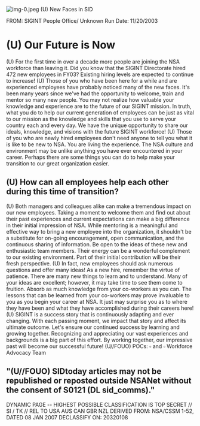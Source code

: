 ![img-0.jpeg](img-0.jpeg)
(U) New Faces in SID

FROM: SIGINT People Office/
Unknown
Run Date: 11/20/2003

# (U) Our Future is Now 

(U) For the first time in over a decade more people are joining the NSA workforce than leaving it. Did you know that the SIGINT Directorate hired 472 new employees in FY03? Existing hiring levels are expected to continue to increase!
(U) Those of you who have been here for a while and are experienced employees have probably noticed many of the new faces. It's been many years since we've had the opportunity to welcome, train and mentor so many new people. You may not realize how valuable your knowledge and experience are to the future of our SIGINT mission. In truth, what you do to help our current generation of employees can be just as vital to our mission as the knowledge and skills that you use to serve your country each and every day. We have the unique opportunity to share our ideals, knowledge, and visions with the future SIGINT workforce!
(U) Those of you who are newly hired employees don't need anyone to tell you what it is like to be new to NSA. You are living the experience. The NSA culture and environment may be unlike anything you have ever encountered in your career. Perhaps there are some things you can do to help make your transition to our great organization easier.

## (U) How can all employees help each other during this time of transition?

(U) Both managers and colleagues alike can make a tremendous impact on our new employees. Taking a moment to welcome them and find out about their past experiences and current expectations can make a big difference in their initial impression of NSA. While mentoring is a meaningful and effective way to bring a new employee into the organization, it shouldn't be a substitute for on-going encouragement, open communication, and the continuous sharing of information. Be open to the ideas of these new and enthusiastic team members. Their energy can be a wonderful complement to our existing environment. Part of their initial contribution will be their fresh perspective.
(U) In fact, new employees should ask numerous questions and offer many ideas! As a new hire, remember the virtue of patience. There are many new things to learn and to understand. Many of your ideas are excellent; however, it may take time to see them come to fruition. Absorb as much knowledge from your co-workers as you can. The lessons that can be learned from your co-workers may prove invaluable to you as you begin your career at NSA. It just may surprise you as to where they have been and what they have accomplished during their careers here!
(U) SIGINT is a success story that is continuously adapting and ever changing. With each passing moment, we impact that story and affect its ultimate outcome. Let's ensure our continued success by learning and growing together. Recognizing and appreciating our vast experiences and backgrounds is a big part of this effort. By working together, our impressive past will become our successful future!
(U//FOUO) POCs: $\square$ and $\square$ Workforce Advocacy Team

## "(U//FOUO) SIDtoday articles may not be republished or reposted outside NSANet without the consent of S0121 (DL sid_comms)."
DYNAMIC PAGE -- HIGHEST POSSIBLE CLASSIFICATION IS TOP SECRET // SI / TK // REL TO USA AUS CAN GBR NZL
DERIVED FROM: NSA/CSSM 1-52, DATED 08 JAN 2007 DECLASSIFY ON: 20320108
